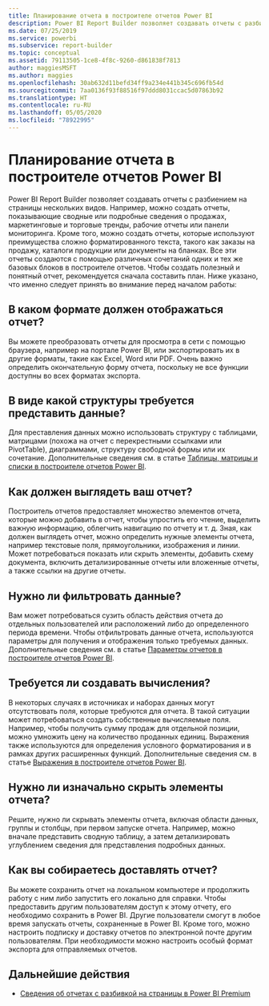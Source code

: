```yaml
---
title: Планирование отчета в построителе отчетов Power BI
description: Power BI Report Builder позволяет создавать отчеты с разбиением на страницы нескольких видов. Чтобы создать полезный и понятный отчет, рекомендуется сначала составить план.
ms.date: 07/25/2019
ms.service: powerbi
ms.subservice: report-builder
ms.topic: conceptual
ms.assetid: 79113505-1ce8-4f8c-9260-d861838f7813
author: maggiesMSFT
ms.author: maggies
ms.openlocfilehash: 30ab632d11befd34ff9a234e441b345c696fb54d
ms.sourcegitcommit: 7aa0136f93f88516f97ddd8031ccac5d07863b92
ms.translationtype: HT
ms.contentlocale: ru-RU
ms.lasthandoff: 05/05/2020
ms.locfileid: "78922995"
---
```

# <a name="planning-a-report-in-power-bi-report-builder"></a>Планирование отчета в построителе отчетов Power BI

Power BI Report Builder позволяет создавать отчеты с разбиением на страницы нескольких видов. Например, можно создать отчеты, показывающие сводные или подробные сведения о продажах, маркетинговые и торговые тренды, рабочие отчеты или панели мониторинга. Кроме того, можно создать отчеты, которые используют преимущества сложно форматированного текста, такого как заказы на продажу, каталоги продукции или документы на бланках. Все эти отчеты создаются с помощью различных сочетаний одних и тех же базовых блоков в построителе отчетов. Чтобы создать полезный и понятный отчет, рекомендуется сначала составить план. Ниже указано, что именно следует принять во внимание перед началом работы:  
  
## <a name="in-what-format-do-you-want-the-report-to-appear"></a>В каком формате должен отображаться отчет?
  
Вы можете преобразовать отчеты для просмотра в сети с помощью браузера, например на портале Power BI, или экспортировать их в другие форматы, такие как Excel, Word или PDF. Очень важно определить окончательную форму отчета, поскольку не все функции доступны во всех форматах экспорта. 
  
## <a name="in-what-structure-do-you-want-to-present-the-data"></a>В виде какой структуры требуется представить данные?
  
Для преставления данных можно использовать структуру с таблицами, матрицами (похожа на отчет с перекрестными ссылками или PivotTable), диаграммами, структуру свободной формы или их сочетание. Дополнительные сведения см. в статье [Таблицы, матрицы и списки в построителе отчетов Power BI](report-builder-tables-matrices-lists.md).  
  
## <a name="how-do-you-want-your-report-to-look"></a>Как должен выглядеть ваш отчет?
  
Построитель отчетов предоставляет множество элементов отчета, которые можно добавить в отчет, чтобы упростить его чтение, выделить важную информацию, облегчить навигацию по отчету и т. д. Зная, как должен выглядеть отчет, можно определить нужные элементы отчета, например текстовые поля, прямоугольники, изображения и линии. Может потребоваться показать или скрыть элементы, добавить схему документа, включить детализированные отчеты или вложенные отчеты, а также ссылки на другие отчеты.   
  
## <a name="should-the-data-be-filtered"></a>Нужно ли фильтровать данные?
  
Вам может потребоваться сузить область действия отчета до отдельных пользователей или расположений либо до определенного периода времени. Чтобы отфильтровать данные отчета, используются параметры для получения и отображения только требуемых данных. Дополнительные сведения см. в статье [Параметры отчетов в построителе отчетов Power BI](paginated-reports-parameters.md).  
  
## <a name="do-you-need-to-create-calculations"></a>Требуется ли создавать вычисления? 
  
В некоторых случаях в источниках и наборах данных могут отсутствовать поля, которые требуются для отчета. В такой ситуации может потребоваться создать собственные вычисляемые поля. Например, чтобы получить сумму продаж для отдельной позиции, можно умножить цену на количество проданных единиц. Выражения также используются для определения условного форматирования и в рамках других расширенных функций. Дополнительные сведения см. в статье [Выражения в построителе отчетов Power BI](report-builder-expressions.md).  
  
## <a name="do-you-want-to-hide-report-items-initially"></a>Нужно ли изначально скрыть элементы отчета?
  
Решите, нужно ли скрывать элементы отчета, включая области данных, группы и столбцы, при первом запуске отчета. Например, можно вначале представить сводную таблицу, а затем детализировать углублением сведения для представления подробных данных. 
  
## <a name="how-are-you-going-to-deliver-your-report"></a>Как вы собираетесь доставлять отчет?  
  
Вы можете сохранить отчет на локальном компьютере и продолжить работу с ним либо запустить его локально для справки. Чтобы предоставить другим пользователям доступ к этому отчету, его необходимо сохранить в Power BI. Другие пользователи смогут в любое время запускать отчеты, сохраненные в Power BI. Кроме того, можно настроить подписку и доставку отчетов по электронной почте другим пользователям. При необходимости можно настроить особый формат экспорта для отправляемых отчетов. 
  
## <a name="next-steps"></a>Дальнейшие действия

- [Сведения об отчетах с разбивкой на страницы в Power BI Premium](paginated-reports-report-builder-power-bi.md)
